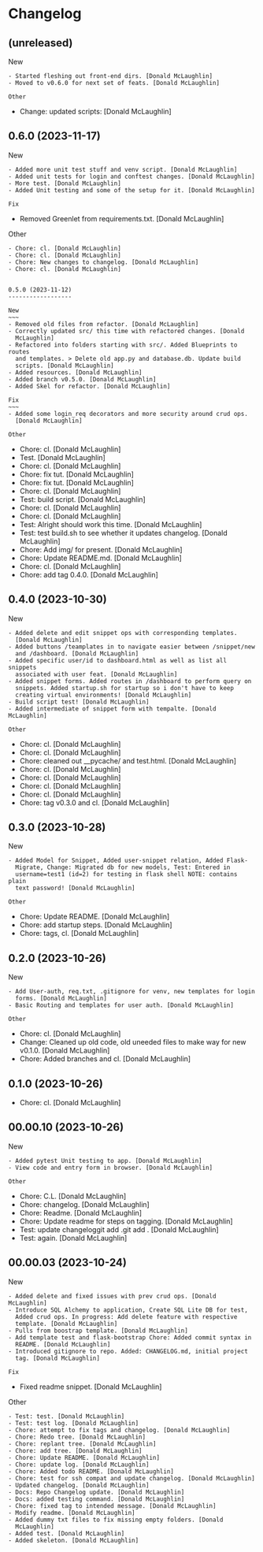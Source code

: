 Changelog
=========


(unreleased)
------------

New
~~~
- Started fleshing out front-end dirs. [Donald McLaughlin]
- Moved to v0.6.0 for next set of feats. [Donald McLaughlin]

Other
~~~~~
- Change: updated scripts: [Donald McLaughlin]


0.6.0 (2023-11-17)
------------------

New
~~~
- Added more unit test stuff and venv script. [Donald McLaughlin]
- Added unit tests for login and conftest changes. [Donald McLaughlin]
- More test. [Donald McLaughlin]
- Added Unit testing and some of the setup for it. [Donald McLaughlin]

Fix
~~~
- Removed Greenlet from requirements.txt. [Donald McLaughlin]

Other
~~~~~
- Chore: cl. [Donald McLaughlin]
- Chore: cl. [Donald McLaughlin]
- Chore: New changes to changelog. [Donald McLaughlin]
- Chore: cl. [Donald McLaughlin]


0.5.0 (2023-11-12)
------------------

New
~~~
- Removed old files from refactor. [Donald McLaughlin]
- Correctly updated src/ this time with refactored changes. [Donald
  McLaughlin]
- Refactored into folders starting with src/. Added Blueprints to routes
  and templates. > Delete old app.py and database.db. Update build
  scripts. [Donald McLaughlin]
- Added resources. [Donald McLaughlin]
- Added branch v0.5.0. [Donald McLaughlin]
- Added Skel for refactor. [Donald McLaughlin]

Fix
~~~
- Added some login_req decorators and more security around crud ops.
  [Donald McLaughlin]

Other
~~~~~
- Chore: cl. [Donald McLaughlin]
- Test. [Donald McLaughlin]
- Chore: cl. [Donald McLaughlin]
- Chore: fix tut. [Donald McLaughlin]
- Chore: fix tut. [Donald McLaughlin]
- Chore: cl. [Donald McLaughlin]
- Test: build script. [Donald McLaughlin]
- Chore: cl. [Donald McLaughlin]
- Chore: cl. [Donald McLaughlin]
- Test: Alright should work this time. [Donald McLaughlin]
- Test: test build.sh to see whether it updates changelog. [Donald
  McLaughlin]
- Chore: Add img/ for present. [Donald McLaughlin]
- Chore: Update README.md. [Donald McLaughlin]
- Chore: cl. [Donald McLaughlin]
- Chore: add tag 0.4.0. [Donald McLaughlin]


0.4.0 (2023-10-30)
------------------

New
~~~
- Added delete and edit snippet ops with corresponding templates.
  [Donald McLaughlin]
- Added buttons /teamplates in to navigate easier between /snippet/new
  and /dashboard. [Donald McLaughlin]
- Added specific user/id to dashboard.html as well as list all snippets
  associated with user feat. [Donald McLaughlin]
- Added snippet forms. Added routes in /dashboard to perform query on
  snippets. Added startup.sh for startup so i don't have to keep
  creating virtual environments! [Donald McLaughlin]
- Build script test! [Donald McLaughlin]
- Added intermediate of snippet form with tempalte. [Donald McLaughlin]

Other
~~~~~
- Chore: cl. [Donald McLaughlin]
- Chore: cl. [Donald McLaughlin]
- Chore: cleaned out __pycache/ and test.html. [Donald McLaughlin]
- Chore: cl. [Donald McLaughlin]
- Chore: cl. [Donald McLaughlin]
- Chore: cl. [Donald McLaughlin]
- Chore: cl. [Donald McLaughlin]
- Chore: tag v0.3.0 and cl. [Donald McLaughlin]


0.3.0 (2023-10-28)
------------------

New
~~~
- Added Model for Snippet, Added user-snippet relation, Added Flask-
  Migrate, Change: Migrated db for new models, Test: Entered in
  username=test1 (id=2) for testing in flask shell NOTE: contains plain
  text password! [Donald McLaughlin]

Other
~~~~~
- Chore: Update README. [Donald McLaughlin]
- Chore: add startup steps. [Donald McLaughlin]
- Chore: tags, cl. [Donald McLaughlin]


0.2.0 (2023-10-26)
------------------

New
~~~
- Add User-auth, req.txt, .gitignore for venv, new templates for login
  forms. [Donald McLaughlin]
- Basic Routing and templates for user auth. [Donald McLaughlin]

Other
~~~~~
- Chore: cl. [Donald McLaughlin]
- Change: Cleaned up old code, old uneeded files to make way for new
  v0.1.0. [Donald McLaughlin]
- Chore: Added branches and cl. [Donald McLaughlin]


0.1.0 (2023-10-26)
------------------
- Chore: cl. [Donald McLaughlin]


00.00.10 (2023-10-26)
---------------------

New
~~~
- Added pytest Unit testing to app. [Donald McLaughlin]
- View code and entry form in browser. [Donald McLaughlin]

Other
~~~~~
- Chore: C.L. [Donald McLaughlin]
- Chore: changelog. [Donald McLaughlin]
- Chore: Readme. [Donald McLaughlin]
- Chore: Update readme for steps on tagging. [Donald McLaughlin]
- Test: update changeloggit add .git add . [Donald McLaughlin]
- Test: again. [Donald McLaughlin]


00.00.03 (2023-10-24)
---------------------

New
~~~
- Added delete and fixed issues with prev crud ops. [Donald McLaughlin]
- Introduce SQL Alchemy to application, Create SQL Lite DB for test,
  Added crud ops. In progress: Add delete feature with respective
  template. [Donald McLaughlin]
- Pulls from boostrap template. [Donald McLaughlin]
- Add template test and flask-bootstrap Chore: Added commit syntax in
  README. [Donald McLaughlin]
- Introduced gitignore to repo. Added: CHANGELOG.md, initial project
  tag. [Donald McLaughlin]

Fix
~~~
- Fixed readme snippet. [Donald McLaughlin]

Other
~~~~~
- Test: test. [Donald McLaughlin]
- Test: test log. [Donald McLaughlin]
- Chore: attempt to fix tags and changelog. [Donald McLaughlin]
- Chore: Redo tree. [Donald McLaughlin]
- Chore: replant tree. [Donald McLaughlin]
- Chore: add tree. [Donald McLaughlin]
- Chore: Update README. [Donald McLaughlin]
- Chore: update log. [Donald McLaughlin]
- Chore: Added todo README. [Donald McLaughlin]
- Chore: test for ssh compat and update changelog. [Donald McLaughlin]
- Updated changelog. [Donald McLaughlin]
- Docs: Repo Changelog update. [Donald McLaughlin]
- Docs: added testing command. [Donald McLaughlin]
- Chore: fixed tag to intended message. [Donald McLaughlin]
- Modify readme. [Donald McLaughlin]
- Added dummy txt files to fix missing empty folders. [Donald
  McLaughlin]
- Added test. [Donald McLaughlin]
- Added skeleton. [Donald McLaughlin]


